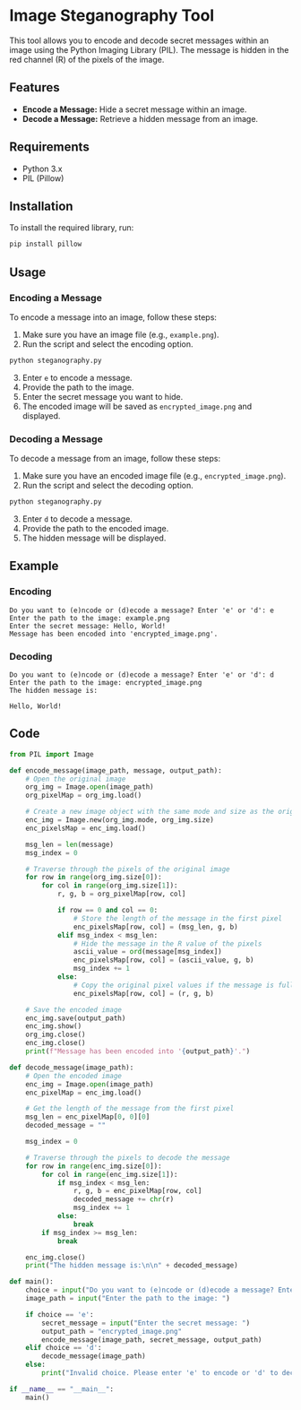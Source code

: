 # Image Steganography Tool

This tool allows you to encode and decode secret messages within an image using the Python Imaging Library (PIL). The message is hidden in the red channel (R) of the pixels of the image.

## Features

- **Encode a Message:** Hide a secret message within an image.
- **Decode a Message:** Retrieve a hidden message from an image.

## Requirements

- Python 3.x
- PIL (Pillow)

## Installation

To install the required library, run:

```bash
pip install pillow
```

## Usage

### Encoding a Message

To encode a message into an image, follow these steps:

1. Make sure you have an image file (e.g., `example.png`).
2. Run the script and select the encoding option.

```bash
python steganography.py
```

3. Enter `e` to encode a message.
4. Provide the path to the image.
5. Enter the secret message you want to hide.
6. The encoded image will be saved as `encrypted_image.png` and displayed.

### Decoding a Message

To decode a message from an image, follow these steps:

1. Make sure you have an encoded image file (e.g., `encrypted_image.png`).
2. Run the script and select the decoding option.

```bash
python steganography.py
```

3. Enter `d` to decode a message.
4. Provide the path to the encoded image.
5. The hidden message will be displayed.

## Example

### Encoding

```text
Do you want to (e)ncode or (d)ecode a message? Enter 'e' or 'd': e
Enter the path to the image: example.png
Enter the secret message: Hello, World!
Message has been encoded into 'encrypted_image.png'.
```

### Decoding

```text
Do you want to (e)ncode or (d)ecode a message? Enter 'e' or 'd': d
Enter the path to the image: encrypted_image.png
The hidden message is:

Hello, World!
```

## Code

```python
from PIL import Image

def encode_message(image_path, message, output_path):
    # Open the original image
    org_img = Image.open(image_path)
    org_pixelMap = org_img.load()

    # Create a new image object with the same mode and size as the original image
    enc_img = Image.new(org_img.mode, org_img.size)
    enc_pixelsMap = enc_img.load()

    msg_len = len(message)
    msg_index = 0

    # Traverse through the pixels of the original image
    for row in range(org_img.size[0]):
        for col in range(org_img.size[1]):
            r, g, b = org_pixelMap[row, col]

            if row == 0 and col == 0:
                # Store the length of the message in the first pixel
                enc_pixelsMap[row, col] = (msg_len, g, b)
            elif msg_index < msg_len:
                # Hide the message in the R value of the pixels
                ascii_value = ord(message[msg_index])
                enc_pixelsMap[row, col] = (ascii_value, g, b)
                msg_index += 1
            else:
                # Copy the original pixel values if the message is fully encoded
                enc_pixelsMap[row, col] = (r, g, b)

    # Save the encoded image
    enc_img.save(output_path)
    enc_img.show()
    org_img.close()
    enc_img.close()
    print(f"Message has been encoded into '{output_path}'.")

def decode_message(image_path):
    # Open the encoded image
    enc_img = Image.open(image_path)
    enc_pixelMap = enc_img.load()

    # Get the length of the message from the first pixel
    msg_len = enc_pixelMap[0, 0][0]
    decoded_message = ""

    msg_index = 0

    # Traverse through the pixels to decode the message
    for row in range(enc_img.size[0]):
        for col in range(enc_img.size[1]):
            if msg_index < msg_len:
                r, g, b = enc_pixelMap[row, col]
                decoded_message += chr(r)
                msg_index += 1
            else:
                break
        if msg_index >= msg_len:
            break

    enc_img.close()
    print("The hidden message is:\n\n" + decoded_message)

def main():
    choice = input("Do you want to (e)ncode or (d)ecode a message? Enter 'e' or 'd': ").lower()
    image_path = input("Enter the path to the image: ")

    if choice == 'e':
        secret_message = input("Enter the secret message: ")
        output_path = "encrypted_image.png"
        encode_message(image_path, secret_message, output_path)
    elif choice == 'd':
        decode_message(image_path)
    else:
        print("Invalid choice. Please enter 'e' to encode or 'd' to decode.")

if __name__ == "__main__":
    main()
```
